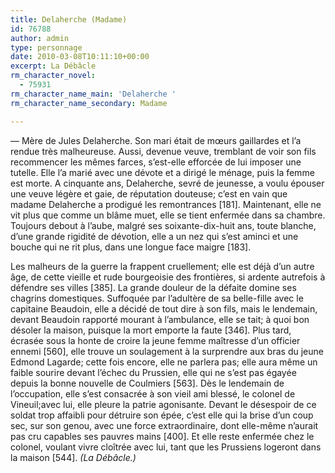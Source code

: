 ```yaml
---
title: Delaherche (Madame)
id: 76788
author: admin
type: personnage
date: 2010-03-08T10:11:10+00:00
excerpt: La Débâcle
rm_character_novel:
  - 75931
rm_character_name_main: 'Delaherche '
rm_character_name_secondary: Madame

---
```

— Mère de Jules Delaherche. Son mari était de mœurs gaillardes et l&rsquo;a rendue très malheureuse. Aussi, devenue veuve, tremblant de voir son fils recommencer les mêmes farces, s&rsquo;est-elle efforcée de lui imposer une tutelle. Elle l&rsquo;a marié avec une dévote et a dirigé le ménage, puis la femme est morte. A cinquante ans, Delaherche, sevré de jeunesse, a voulu épouser une veuve légère et gaie, de réputation douteuse; c&rsquo;est en vain que madame Delaherche a prodigué les remontrances [181]. Maintenant, elle ne vit plus que comme un blâme muet, elle se tient enfermée dans sa chambre. Toujours debout à l&rsquo;aube, malgré ses soixante-dix-huit ans, toute blanche, d&rsquo;une grande rigidité de dévotion, elle a un nez qui s&rsquo;est aminci et une bouche qui ne rit plus, dans une longue face maigre [183].

Les malheurs de la guerre la frappent cruellement; elle est déjà d&rsquo;un autre âge, de cette vieille et rude bourgeoisie des frontières, si ardente autrefois à défendre ses villes [385]. La grande douleur de la défaite domine ses chagrins domestiques. Suffoquée par l&rsquo;adultère de sa belle-fille avec le capitaine Beaudoin, elle a décidé de tout dire à son fils, mais le lendemain, devant Beaudoin rapporté mourant à l&rsquo;ambulance, elle se tait; à quoi bon désoler la maison, puisque la mort emporte la faute [346]. Plus tard, écrasée sous la honte de croire la jeune femme maîtresse d&rsquo;un officier ennemi [560], elle trouve un soulagement à la surprendre aux bras du jeune Edmond Lagarde; cette fois encore, elle ne parlera pas; elle aura même un faible sourire devant l&rsquo;échec du Prussien, elle qui ne s&rsquo;est pas égayée depuis la bonne nouvelle de Coulmiers [563]. Dès le lendemain de l&rsquo;occupation, elle s&rsquo;est consacrée à son vieil ami blessé, le colonel de Vineuil;avec lui, elle pleure la patrie agonisante. Devant le désespoir de ce soldat trop affaibli pour détruire son épée, c&rsquo;est elle qui la brise d&rsquo;un coup sec, sur son genou, avec une force extraordinaire, dont elle-même n&rsquo;aurait pas cru capables ses pauvres mains [400]. Et elle reste enfermée chez le colonel, voulant vivre cloîtrée avec lui, tant que les Prussiens logeront dans la maison [544]. _(La Débâcle.)_